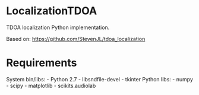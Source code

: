 # LocalizationTDOA

TDOA localization Python implementation.

Based on: 
    https://github.com/StevenJL/tdoa_localization

# Requirements

System bin/libs:
    - Python 2.7
    - libsndfile-devel
    - tkinter
Python libs:
    - numpy
    - scipy
    - matplotlib
    - scikits.audiolab
